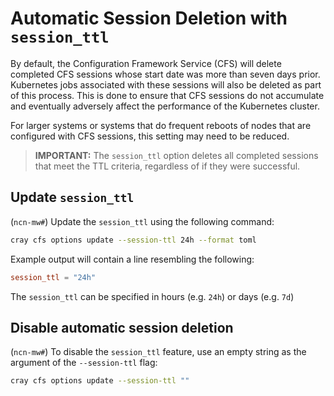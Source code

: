 # Automatic Session Deletion with `session_ttl`

By default, the Configuration Framework Service \(CFS\) will delete completed CFS sessions whose start date was more than seven days prior.
Kubernetes jobs associated with these sessions will also be deleted as part of this process.
This is done to ensure that CFS sessions do not accumulate and eventually adversely affect the performance of the Kubernetes cluster.

For larger systems or systems that do frequent reboots of nodes that are configured with CFS sessions, this setting may need to be reduced.

> **IMPORTANT:** The `session_ttl` option deletes all completed sessions that meet the TTL criteria, regardless of if they were successful.

## Update `session_ttl`

(`ncn-mw#`) Update the `session_ttl` using the following command:

```bash
cray cfs options update --session-ttl 24h --format toml
```

Example output will contain a line resembling the following:

```toml
session_ttl = "24h"
```

The `session_ttl` can be specified in hours (e.g. `24h`) or days (e.g. `7d`)

## Disable automatic session deletion

(`ncn-mw#`) To disable the `session_ttl` feature, use an empty string as the argument of the `--session-ttl` flag:

```bash
cray cfs options update --session-ttl ""
```
